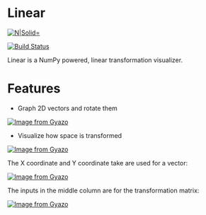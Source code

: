 
# Linear

[![N|Solid](https://www.freeiconspng.com/uploads/letter-l-icon-png-28.png)=](http://www.numpy.org/)

[![Build Status](https://travis-ci.com/al2699/Linear.svg?branch=master)](https://travis-ci.com/al2699/Linear)

Linear is a NumPy powered, linear transformation visualizer.

# Features

- Graph 2D vectors and rotate them

[![Image from Gyazo](https://i.gyazo.com/de90a287b68feab1844b1cdec83c2c91.gif)](https://gyazo.com/de90a287b68feab1844b1cdec83c2c91)

- Visualize how space is transformed

[![Image from Gyazo](https://i.gyazo.com/418d448dfc35ee9f9a6f4c26e2ad4aa3.gif)](https://gyazo.com/418d448dfc35ee9f9a6f4c26e2ad4aa3)

The X coordinate and Y coordinate take are used for a vector:

[![Image from Gyazo](https://i.gyazo.com/86bbe87532bdd9e7fdecb41ac9c87ab8.png)](https://gyazo.com/86bbe87532bdd9e7fdecb41ac9c87ab8)

The inputs in the middle column are for the transformation matrix:

[![Image from Gyazo](https://i.gyazo.com/52ca0688a2e64934118804ea78896c27.png)](https://gyazo.com/52ca0688a2e64934118804ea78896c27)
